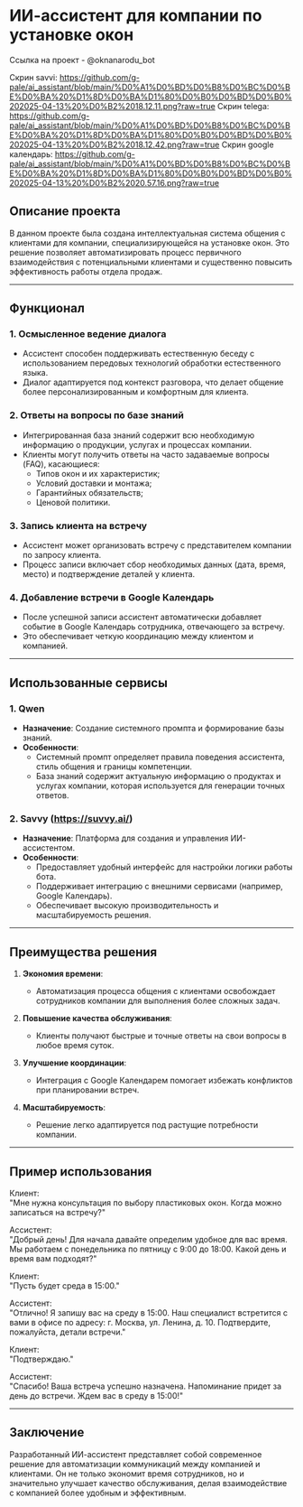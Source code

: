 # ИИ-ассистент для компании по установке окон

Ссылка на проект - @oknanarodu_bot

Скрин savvi: https://github.com/g-pale/ai_assistant/blob/main/%D0%A1%D0%BD%D0%B8%D0%BC%D0%BE%D0%BA%20%D1%8D%D0%BA%D1%80%D0%B0%D0%BD%D0%B0%202025-04-13%20%D0%B2%2018.12.11.png?raw=true
Скрин telega: https://github.com/g-pale/ai_assistant/blob/main/%D0%A1%D0%BD%D0%B8%D0%BC%D0%BE%D0%BA%20%D1%8D%D0%BA%D1%80%D0%B0%D0%BD%D0%B0%202025-04-13%20%D0%B2%2018.12.42.png?raw=true
Скрин google календарь: https://github.com/g-pale/ai_assistant/blob/main/%D0%A1%D0%BD%D0%B8%D0%BC%D0%BE%D0%BA%20%D1%8D%D0%BA%D1%80%D0%B0%D0%BD%D0%B0%202025-04-13%20%D0%B2%2020.57.16.png?raw=true

## Описание проекта

В данном проекте была создана интеллектуальная система общения с клиентами для компании, специализирующейся на установке окон. Это решение позволяет автоматизировать процесс первичного взаимодействия с потенциальными клиентами и существенно повысить эффективность работы отдела продаж.

---

## Функционал

### 1. **Осмысленное ведение диалога**
   - Ассистент способен поддерживать естественную беседу с использованием передовых технологий обработки естественного языка.
   - Диалог адаптируется под контекст разговора, что делает общение более персонализированным и комфортным для клиента.

### 2. **Ответы на вопросы по базе знаний**
   - Интегрированная база знаний содержит всю необходимую информацию о продукции, услугах и процессах компании.
   - Клиенты могут получить ответы на часто задаваемые вопросы (FAQ), касающиеся:
     - Типов окон и их характеристик;
     - Условий доставки и монтажа;
     - Гарантийных обязательств;
     - Ценовой политики.

### 3. **Запись клиента на встречу**
   - Ассистент может организовать встречу с представителем компании по запросу клиента.
   - Процесс записи включает сбор необходимых данных (дата, время, место) и подтверждение деталей у клиента.

### 4. **Добавление встречи в Google Календарь**
   - После успешной записи ассистент автоматически добавляет событие в Google Календарь сотрудника, отвечающего за встречу.
   - Это обеспечивает четкую координацию между клиентом и компанией.

---

## Использованные сервисы

### 1. **Qwen**
   - **Назначение**: Создание системного промпта и формирование базы знаний.
   - **Особенности**:
     - Системный промпт определяет правила поведения ассистента, стиль общения и границы компетенции.
     - База знаний содержит актуальную информацию о продуктах и услугах компании, которая используется для генерации точных ответов.

### 2. **Savvy (https://suvvy.ai/)**
   - **Назначение**: Платформа для создания и управления ИИ-ассистентом.
   - **Особенности**:
     - Предоставляет удобный интерфейс для настройки логики работы бота.
     - Поддерживает интеграцию с внешними сервисами (например, Google Календарь).
     - Обеспечивает высокую производительность и масштабируемость решения.

---

## Преимущества решения

1. **Экономия времени**:
   - Автоматизация процесса общения с клиентами освобождает сотрудников компании для выполнения более сложных задач.
   
2. **Повышение качества обслуживания**:
   - Клиенты получают быстрые и точные ответы на свои вопросы в любое время суток.

3. **Улучшение координации**:
   - Интеграция с Google Календарем помогает избежать конфликтов при планировании встреч.

4. **Масштабируемость**:
   - Решение легко адаптируется под растущие потребности компании.

---

## Пример использования

Клиент:  
"Мне нужна консультация по выбору пластиковых окон. Когда можно записаться на встречу?"

Ассистент:  
"Добрый день! Для начала давайте определим удобное для вас время. Мы работаем с понедельника по пятницу с 9:00 до 18:00. Какой день и время вам подходят?"

Клиент:  
"Пусть будет среда в 15:00."

Ассистент:  
"Отлично! Я запишу вас на среду в 15:00. Наш специалист встретится с вами в офисе по адресу: г. Москва, ул. Ленина, д. 10. Подтвердите, пожалуйста, детали встречи."

Клиент:  
"Подтверждаю."

Ассистент:  
"Спасибо! Ваша встреча успешно назначена. Напоминание придет за день до встречи. Ждем вас в среду в 15:00!"

---

## Заключение

Разработанный ИИ-ассистент представляет собой современное решение для автоматизации коммуникаций между компанией и клиентами. Он не только экономит время сотрудников, но и значительно улучшает качество обслуживания, делая взаимодействие с компанией более удобным и эффективным.
